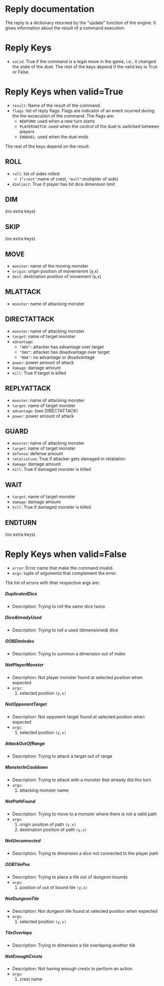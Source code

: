 # Reply documentation
The reply is a dictionary returned by the "update" function of the engine. It gives information about the result of a command execution.

# Reply Keys
- `valid`: True if the command is a legal move in the game, i.e., it changed the state of the duel. The rest of the keys depend if the valid key is True or False.

# Reply Keys when valid=True
- `result`: Name of the result of the command. 
- `flags`: list of reply flags. Flags are indicator of an event ocurred during the the excecution of the command. The flags are:
    - `NEWTURN`: used when a new turn starts
    - `PLAYERSWITCH`: used when the control of the duel is switched between players
    - `ENDDUEL`: used when the duel ends

The rest of the keys depend on the result:
## ROLL
- `roll`: list of sides rolled:
    - {`"crest"`:name of crest, `"mult"`:multiplier of side}
- `dimlimit`: True if player has hit dice dimension limit

## DIM 
(no extra keys)

## SKIP 
(no extra keys)

## MOVE
- `monster`: name of the moving monster
- `origin`: origin position of movememnt (y,x)
- `dest`: destination position of movement (y,x)

## MLATTACK
- `monster`: name of attacking monster

## DIRECTATTACK
- `monster`: name of attacking monster
- `target`: name of target monster
- `advantage`:
    - `"ADV"`: attacker has advantage over target 
    - `"DAV"`: attacker has disadvantage over target 
    - `"NOA"`: no advantage or disadvantage
- `power`: power amount of attack
- `damage`: damage amount
- `kill`: True if target is killed

## REPLYATTACK
- `monster`: name of attacking monster
- `target`: name of target monster
- `advantage`: (see DIRECTATTACK)
- `power`: power amount of attack

## GUARD
- `monster`: name of attacking monster
- `target`: name of target monster
- `defense`: defense amount
- `retaliation`: True if attacker gets damaged in retaliation
- `damage`: damage amount
- `kill`: True if damaged monster is killed

## WAIT
- `target`: name of target monster
- `damage`: damage amount
- `kill`: True if damaged monster is killed

## ENDTURN
(no extra keys)

# Reply Keys when valid=False
- `error`: Error name that make the command invalid.
- `args`: tuple of arguments that complement the error.

The list of errors with thier respective args are:
##### DuplicatedDice
- Description: Trying to roll the same dice twice

##### DiceAlreadyUsed
- Description: Trying to roll a used (dimensioned) dice

##### OOBDimIndex
- Description: Trying to summon a dimension out of index

##### NotPlayerMonster
- Description: Not player monster found at selected position when expected
- `args`: 
    1. selected position `(y,x)`

##### NotOpponentTarget
- Description: Not opponent target found at selected position when expected
- `args`: 
    1. selected position `(y,x)`

##### AttackOutOfRange
- Description: Trying to attack a target out of range

##### MonsterInCooldown
- Description: Trying to attack with a monster that already did this turn
- `args`:
    1. attacking monster name

##### NotPathFound
- Description: Trying to move to a monster where there is not a valid path
- `args`:
    1. origin position of path `(y,x)`
    2. destination position of path `(y,x)`

##### NetUnconnected
- Description: Trying to dimension a dice not connected to the player path

##### OOBTilePos
- Description: Trying to place a tile out of dungeon bounds
- `args`:
    1. position of out of bound tile `(y,x)`

##### NotDungeonTile
- Description: Not dungeon tile found at selected position when expected
- `args`:
    1. selected position `(y,x)`

##### TileOverlaps
- Description: Trying to dimension a tile overlaping another tile

##### NotEnoughCrests
- Description: Not having  enough crests to perform an action
- `args`:
    1. crest name
